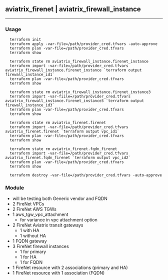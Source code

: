## aviatrix_firenet | aviatrix_firewall_instance

---

### Usage
```
  terraform init
  terraform apply -var-file=/path/provider_cred.tfvars -auto-approve
  terraform plan -var-file=/path/provider_cred.tfvars
  terraform show

  terraform state rm aviatrix_firewall_instance.firenet_instance
  terraform import -var-file=/path/provider_cred.tfvars aviatrix_firewall_instance.firenet_instance `terraform output firewall_instance_id1`
  terraform plan -var-file=/path/provider_cred.tfvars
  terraform show

  terraform state rm aviatrix_firewall_instance.firenet_instance3
  terraform import -var-fiile=/path/provider_cred.tfvars aviatrix_firewall_instance.firenet_instance3 `terraform output firewall_instance_id3`
  terraform plan -var-file=/path/provider_cred.tfvars
  terraform show

  terraform state rm aviatrix_firenet.firenet
  terraform import -var-file=/path/provider_cred.tfvars aviatrix_firenet.firenet `terraform output vpc_id1`
  terraform plan -var-file=/path/provider_cred.tfvars
  terraform show

  terraform state rm aviatrix_firenet.fqdn_firenet
  terraform import -var-file=/path/provider_cred.tfvars aviatrix_firenet.fqdn_firenet `terraform output vpc_id2`
  terraform plan -var-file=/path/provider_cred.tfvars
  terraform show

  terraform destroy -var-file=/path/provider_cred.tfvars -auto-approve
```

### Module
- will be testing both Generic vendor and FQDN
- 2 FireNet VPCs
- 2 FireNet AWS TGWs
- 1 aws_tgw_vpc_attachment
  - for variance in vpc attachment option
- 2 FireNet Aviatrix transit gateways
  - 1 with HA
  - 1 without HA
- 1 FQDN gateway
- 3 FireNet firewall instances
  - 1 for primary
  - 1 for HA
  - 1 for FQDN
- 1 FireNet resource with 2 associations (primary and HA)
- 1 FireNet resource with 1 association (FQDN)
